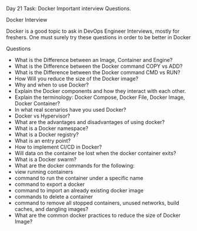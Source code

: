 Day 21 Task: Docker Important interview Questions.

Docker Interview

Docker is a good topic to ask in DevOps Engineer Interviews, mostly for freshers. One must surely try these questions in order to be better in Docker

Questions
- What is the Difference between an Image, Container and Engine?
- What is the Difference between the Docker command COPY vs ADD?
- What is the Difference between the Docker command CMD vs RUN?
- How Will you reduce the size of the Docker image?
- Why and when to use Docker?
- Explain the Docker components and how they interact with each other.
- Explain the terminology: Docker Compose, Docker File, Docker Image, Docker Container?
- In what real scenarios have you used Docker?
- Docker vs Hypervisor?
- What are the advantages and disadvantages of using docker?
- What is a Docker namespace?
- What is a Docker registry?
- What is an entry point?
- How to implement CI/CD in Docker?
- Will data on the container be lost when the docker container exits?
- What is a Docker swarm?
- What are the docker commands for the following:
- view running containers
- command to run the container under a specific name
- command to export a docker
- command to import an already existing docker image
- commands to delete a container
- command to remove all stopped containers, unused networks, build caches, and dangling images?
- What are the common docker practices to reduce the size of Docker Image?
